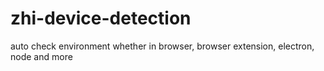 # zhi-device-detection
auto check environment whether in browser, browser extension, electron, node and more